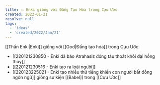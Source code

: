 ```yaml
---
title: 💥 Enki giống với Đấng Tạo Hóa trong Cựu Ước
created: 2022-01-21
resolve: null
tags:
  - 'ideas'
  - 'created/2022/Jan/21'
---
```


[[Thần Enki|Enki]] giống với [[God|Đấng tạo hóa]] trong Cựu Ước:

- [[220121230850 - Enki đã báo Atrahasiz đóng tàu thoát khỏi đại hồng thủy]]
- [[220121230516 - Enki tạo ra loài người]]
- [[220123225021 - Enki tạo nhiều thứ tiếng khiến con người bất đồng ngôn ngữ]] giống sự kiện [[Babel]] trong [[Cựu Ước]]